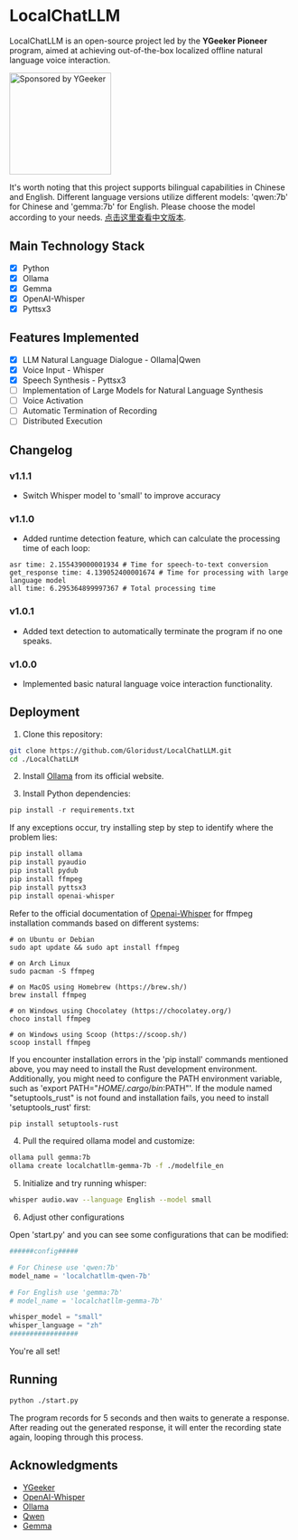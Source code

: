 # LocalChatLLM

LocalChatLLM is an open-source project led by the **YGeeker Pioneer** program, aimed at achieving out-of-the-box localized offline natural language voice interaction.

<a href="https://www.ygeeker.com">
  <img width="180" alt="Sponsored by YGeeker" src="https://www.ygeeker.com/badge/sponsor.png">
</a >

It's worth noting that this project supports bilingual capabilities in Chinese and English. Different language versions utilize different models: 'qwen:7b' for Chinese and 'gemma:7b' for English. Please choose the model according to your needs. [点击这里查看中文版本](./README.md).

## Main Technology Stack

- [x] Python  
- [x] Ollama  
- [x] Gemma
- [x] OpenAI-Whisper  
- [x] Pyttsx3  

## Features Implemented

- [x] LLM Natural Language Dialogue - Ollama|Qwen  
- [x] Voice Input - Whisper  
- [x] Speech Synthesis - Pyttsx3
- [ ] Implementation of Large Models for Natural Language Synthesis
- [ ] Voice Activation
- [ ] Automatic Termination of Recording
- [ ] Distributed Execution

## Changelog

### v1.1.1

- Switch Whisper model to 'small' to improve accuracy

### v1.1.0
- Added runtime detection feature, which can calculate the processing time of each loop:

```
asr time: 2.155439000001934 # Time for speech-to-text conversion
get_response time: 4.139052400001674 # Time for processing with large language model
all time: 6.295364899997367 # Total processing time
```

### v1.0.1

- Added text detection to automatically terminate the program if no one speaks.

### v1.0.0

- Implemented basic natural language voice interaction functionality.

## Deployment

1. Clone this repository:

```bash
git clone https://github.com/Gloridust/LocalChatLLM.git
cd ./LocalChatLLM
```

2. Install [Ollama](https://ollama.com/download) from its official website.

3. Install Python dependencies:

```python
pip install -r requirements.txt
```

If any exceptions occur, try installing step by step to identify where the problem lies:

```python
pip install ollama
pip install pyaudio
pip install pydub
pip install ffmpeg
pip install pyttsx3
pip install openai-whisper
```

Refer to the official documentation of [Openai-Whisper](https://github.com/openai/whisper?tab=readme-ov-file#setup) for ffmpeg installation commands based on different systems:

```shell
# on Ubuntu or Debian
sudo apt update && sudo apt install ffmpeg

# on Arch Linux
sudo pacman -S ffmpeg

# on MacOS using Homebrew (https://brew.sh/)
brew install ffmpeg

# on Windows using Chocolatey (https://chocolatey.org/)
choco install ffmpeg

# on Windows using Scoop (https://scoop.sh/)
scoop install ffmpeg
```

If you encounter installation errors in the 'pip install' commands mentioned above, you may need to install the Rust development environment. Additionally, you might need to configure the PATH environment variable, such as 'export PATH="$HOME/.cargo/bin:$PATH"'. If the module named "setuptools_rust" is not found and installation fails, you need to install 'setuptools_rust' first:

```bash
pip install setuptools-rust
```

4. Pull the required ollama model and customize:

```bash
ollama pull gemma:7b
ollama create localchatllm-gemma-7b -f ./modelfile_en
```

5. Initialize and try running whisper:

```bash
whisper audio.wav --language English --model small
```

6. Adjust other configurations

Open 'start.py' and you can see some configurations that can be modified:

```python
######config#####

# For Chinese use 'qwen:7b'
model_name = 'localchatllm-qwen-7b' 

# For English use 'gemma:7b'
# model_name = 'localchatllm-gemma-7b' 

whisper_model = "small"
whisper_language = "zh"
#################
```

You're all set!

## Running

```bash
python ./start.py
```

The program records for 5 seconds and then waits to generate a response. After reading out the generated response, it will enter the recording state again, looping through this process.

## Acknowledgments

- [YGeeker](https://github.com/ygeeker)
- [OpenAI-Whisper](https://github.com/openai/whisper)
- [Ollama](https://github.com/ollama/ollama-python)
- [Qwen](https://huggingface.co/Qwen)
- [Gemma](https://huggingface.co/Qwen)